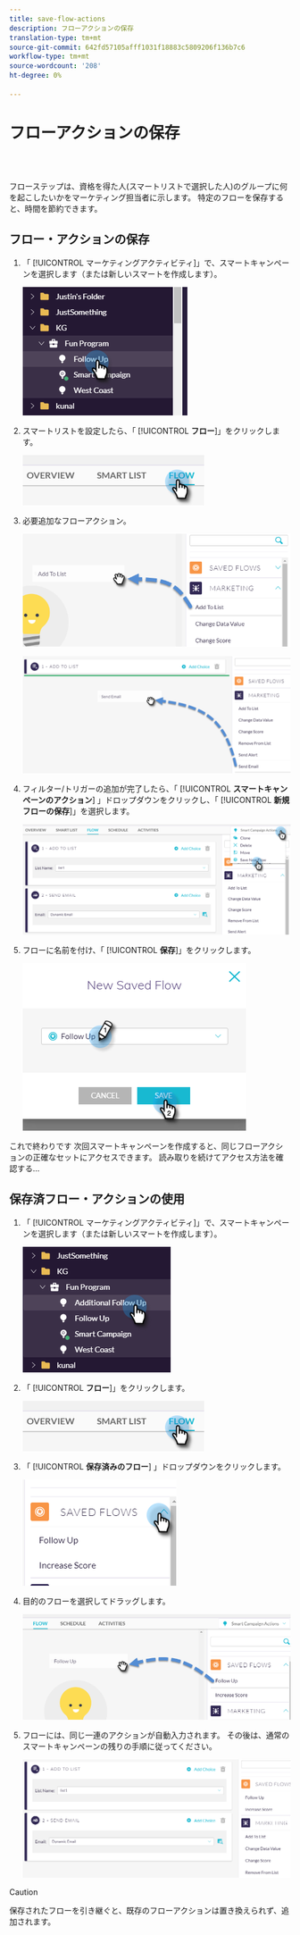 ```yaml
---
title: save-flow-actions
description: フローアクションの保存
translation-type: tm+mt
source-git-commit: 642fd57105afff1031f18883c5809206f136b7c6
workflow-type: tm+mt
source-wordcount: '208'
ht-degree: 0%

---
```



# フローアクションの保存

<br> 

フローステップは、資格を得た人(スマートリストで選択した人)のグループに何を起こしたいかをマーケティング担当者に示します。 特定のフローを保存すると、時間を節約できます。

## フロー・アクションの保存

1. 「 [!UICONTROL マーケティングアクティビティ]」で、スマートキャンペーンを選択します（または新しいスマートを作成します）。

   ![イメージ1](/help/sky/assets/smart-lists-and-static-lists/save-flow-actions/save-flow-actions-1.png)

1. スマートリストを設定したら、「 [!UICONTROL **フロー**]」をクリックします。

   ![イメージ2](/help/sky/assets/smart-lists-and-static-lists/save-flow-actions/save-flow-actions-2.png)

1. 必要追加なフローアクション。

   ![イメージ3](/help/sky/assets/smart-lists-and-static-lists/save-flow-actions/save-flow-actions-3.png)

   ![画像4](/help/sky/assets/smart-lists-and-static-lists/save-flow-actions/save-flow-actions-4.png)

1. フィルター/トリガーの追加が完了したら、「 [!UICONTROL **スマートキャンペーンのアクション**] 」ドロップダウンをクリックし、「 [!UICONTROL **新規フローの保存**]」を選択します。

   ![画像5](/help/sky/assets/smart-lists-and-static-lists/save-flow-actions/save-flow-actions-5.png)

1. フローに名前を付け、「 [!UICONTROL **保存**]」をクリックします。

   ![画像6](/help/sky/assets/smart-lists-and-static-lists/save-flow-actions/save-flow-actions-6.png)

これで終わりです 次回スマートキャンペーンを作成すると、同じフローアクションの正確なセットにアクセスできます。 読み取りを続けてアクセス方法を確認する…

## 保存済フロー・アクションの使用

1. 「 [!UICONTROL マーケティングアクティビティ]」で、スマートキャンペーンを選択します（または新しいスマートを作成します）。

   ![画像7](/help/sky/assets/smart-lists-and-static-lists/save-flow-actions/save-flow-actions-7.png)

1. 「 [!UICONTROL **フロー**]」をクリックします。

   ![画像8](/help/sky/assets/smart-lists-and-static-lists/save-flow-actions/save-flow-actions-8.png)

1. 「 [!UICONTROL **保存済みのフロー**] 」ドロップダウンをクリックします。

   ![画像9](/help/sky/assets/smart-lists-and-static-lists/save-flow-actions/save-flow-actions-9.png)

1. 目的のフローを選択してドラッグします。

   ![画像10](/help/sky/assets/smart-lists-and-static-lists/save-flow-actions/save-flow-actions-10.png)

1. フローには、同じ一連のアクションが自動入力されます。 その後は、通常のスマートキャンペーンの残りの手順に従ってください。

   ![イメージイレブン](/help/sky/assets/smart-lists-and-static-lists/save-flow-actions/save-flow-actions-11.png)

>[!CAUTION]
>
>保存されたフローを引き継ぐと、既存のフローアクションは置き換えられず、追加されます。
